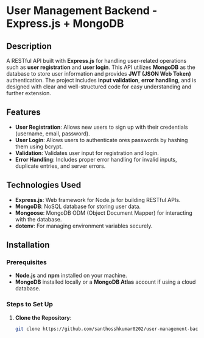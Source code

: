 # User Management Backend - Express.js + MongoDB

## Description
A RESTful API built with **Express.js** for handling user-related operations such as **user registration** and **user login**. This API utilizes **MongoDB** as the database to store user information and provides **JWT (JSON Web Token)** authentication. The project includes **input validation**, **error handling**, and is designed with clear and well-structured code for easy understanding and further extension.

## Features
- **User Registration**: Allows new users to sign up with their credentials (username, email, password).
- **User Login**: Allows users to authenticate 
ores passwords by hashing them using bcrypt.
- **Validation**: Validates user input for registration and login.
- **Error Handling**: Includes proper error handling for invalid inputs, duplicate entries, and server errors.

## Technologies Used
- **Express.js**: Web framework for Node.js for building RESTful APIs.
- **MongoDB**: NoSQL database for storing user data.
- **Mongoose**: MongoDB ODM (Object Document Mapper) for interacting with the database.
- **dotenv**: For managing environment variables securely.

## Installation

### Prerequisites
- **Node.js** and **npm** installed on your machine.
- **MongoDB** installed locally or a **MongoDB Atlas** account if using a cloud database.


### Steps to Set Up

1. **Clone the Repository**:
   ```bash
   git clone https://github.com/santhosshkumar0202/user-management-backend.git
